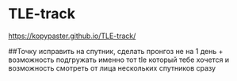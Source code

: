 # TLE-track

https://kopypaster.github.io/TLE-track/

##Точку исправить на спутник, сделать пронгоз не на 1 день + возможность подгружать именно тот tle который тебе хочется и возможность смотреть от лица нескольких спутников сразу
